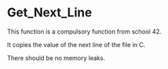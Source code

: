 # Get_Next_Line
This function is a compulsory function from school 42.

It copies the value of the next line of the file in C.

There should be no memory leaks.
